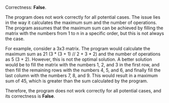 Correctness: **False**.

The program does not work correctly for all potential cases. The issue lies in the way it calculates the maximum sum and the number of operations. The program assumes that the maximum sum can be achieved by filling the matrix with the numbers from 1 to n in a specific order, but this is not always the case.

For example, consider a 3x3 matrix. The program would calculate the maximum sum as 21 (3 * (3 + 1) // 2 + 3 * 2) and the number of operations as 5 (3 + 2). However, this is not the optimal solution. A better solution would be to fill the matrix with the numbers 1, 2, and 3 in the first row, and then fill the remaining rows with the numbers 4, 5, and 6, and finally fill the last column with the numbers 7, 8, and 9. This would result in a maximum sum of 45, which is greater than the sum calculated by the program.

Therefore, the program does not work correctly for all potential cases, and its correctness is **False**.